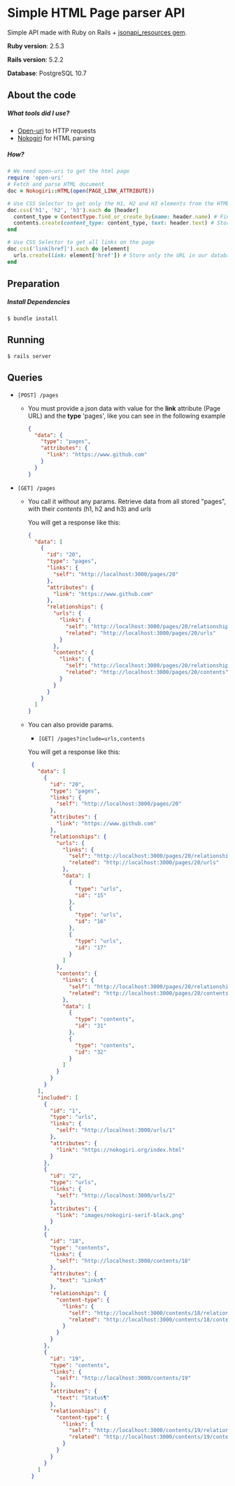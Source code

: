 # Simple HTML Page parser API
Simple API made with Ruby on Rails + [jsonapi_resources gem](https://github.com/cerebris/jsonapi-resources).

**Ruby version**: 2.5.3

**Rails version**: 5.2.2

**Database**: PostgreSQL 10.7

## About the code

##### What tools did I use?

* [Open-uri](https://www.rubydoc.info/stdlib/open-uri/OpenURI) to HTTP requests
* [Nokogiri](http://nokogiri.org) for HTML parsing

##### How?

```ruby
# We need open-uri to get the html page
require 'open-uri'
# Fetch and parse HTML document
doc = Nokogiri::HTML(open(PAGE_LINK_ATTRIBUTE))

# Use CSS Selector to get only the H1, H2 and H3 elements from the HTML page
doc.css('h1', 'h2', 'h3').each do |header|
  content_type = ContentType.find_or_create_by(name: header.name) # Find or create the content type (H1, H2 or H3)
  contents.create(content_type: content_type, text: header.text) # Store the element content
end

# Use CSS Selector to get all links on the page
doc.css('link[href]').each do |element|
  urls.create(link: element['href']) # Store only the URL in our database
end
```

## Preparation

##### Install Dependencies

```shell
$ bundle install
```


## Running 
```shell
$ rails server
```

## Queries

- `[POST] /pages`
  - You must provide a json data with value for the **link** attribute (Page URL) and the **type** 'pages', like you can see in the following example
  
      ```json
      {
        "data": {
          "type": "pages",
          "attributes": {
            "link": "https://www.github.com"
          }
        }
      }
      
      ```
- `[GET] /pages`
  - You call it without any params. Retrieve data from all stored "pages", with their *contents* (h1, h2 and h3) and *urls*
        
    You will get a response like this:
      ```json
      {
        "data": [
          {
            "id": "20",
            "type": "pages",
            "links": {
              "self": "http://localhost:3000/pages/20"
            },
            "attributes": {
              "link": "https://www.github.com"
            },
            "relationships": {
              "urls": {
                "links": {
                  "self": "http://localhost:3000/pages/20/relationships/urls",
                  "related": "http://localhost:3000/pages/20/urls"
                }
              },
              "contents": {
                "links": {
                  "self": "http://localhost:3000/pages/20/relationships/contents",
                  "related": "http://localhost:3000/pages/20/contents"
                }
              }
            }
          }
        ]
      }
      
      ```
  - You can also provide params.
  
    - `[GET] /pages?include=urls,contents`
  
    You will get a response like this:
    ```json
     {
       "data": [
         {
           "id": "20",
           "type": "pages",
           "links": {
             "self": "http://localhost:3000/pages/20"
           },
           "attributes": {
             "link": "https://www.github.com"
           },
           "relationships": {
             "urls": {
               "links": {
                 "self": "http://localhost:3000/pages/20/relationships/urls",
                 "related": "http://localhost:3000/pages/20/urls"
               },
               "data": [
                 {
                   "type": "urls",
                   "id": "15"
                 },
                 {
                   "type": "urls",
                   "id": "16"
                 },
                 {
                   "type": "urls",
                   "id": "17"
                 }
               ]
             },
             "contents": {
               "links": {
                 "self": "http://localhost:3000/pages/20/relationships/contents",
                 "related": "http://localhost:3000/pages/20/contents"
               },
               "data": [
                 {
                   "type": "contents",
                   "id": "31"
                 },
                 {
                   "type": "contents",
                   "id": "32"
                 }
               ]
             }
           }
         }
       ],
       "included": [
         {
           "id": "1",
           "type": "urls",
           "links": {
             "self": "http://localhost:3000/urls/1"
           },
           "attributes": {
             "link": "https://nokogiri.org/index.html"
           }
         },
         {
           "id": "2",
           "type": "urls",
           "links": {
             "self": "http://localhost:3000/urls/2"
           },
           "attributes": {
             "link": "images/nokogiri-serif-black.png"
           }
         },
         {
           "id": "18",
           "type": "contents",
           "links": {
             "self": "http://localhost:3000/contents/18"
           },
           "attributes": {
             "text": "Links¶"
           },
           "relationships": {
             "content-type": {
               "links": {
                 "self": "http://localhost:3000/contents/18/relationships/content-type",
                 "related": "http://localhost:3000/contents/18/content-type"
               }
             }
           }
         },
         {
           "id": "19",
           "type": "contents",
           "links": {
             "self": "http://localhost:3000/contents/19"
           },
           "attributes": {
             "text": "Status¶"
           },
           "relationships": {
             "content-type": {
               "links": {
                 "self": "http://localhost:3000/contents/19/relationships/content-type",
                 "related": "http://localhost:3000/contents/19/content-type"
               }
             }
           }
         }
       ]
     }
       ```